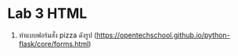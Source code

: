 # Lab 3 HTML
1. ทำแบบฟอร์มสั่ง pizza ดังรูป (https://opentechschool.github.io/python-flask/core/forms.html)
